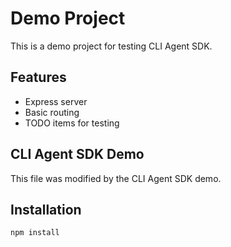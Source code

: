 # Demo Project

This is a demo project for testing CLI Agent SDK.

## Features
- Express server
- Basic routing
- TODO items for testing

## CLI Agent SDK Demo
This file was modified by the CLI Agent SDK demo.

## Installation
```bash
npm install
```
